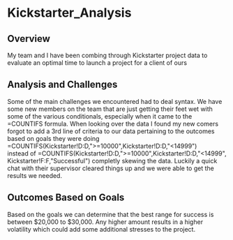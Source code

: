 # **Kickstarter_Analysis**
## **Overview**
My team and I have been combing through Kickstarter project data to evaluate an optimal time to launch a project for a client of ours
## **Analysis and Challenges**
Some of the main challenges we encountered had to deal syntax. We have some new members on the team that are just getting their feet wet with some of the various conditionals, especially when it came to the =COUNTIFS formula. When looking over the data I found my new comers forgot to add a 3rd line of criteria to our data pertaining to the outcomes based on goals they were doing =COUNTIFS(Kickstarter!D:D,">=10000",Kickstarter!D:D,"<14999")               
instead of =COUNTIFS(Kickstarter!D:D,">=10000",Kickstarter!D:D,"<14999", Kickstarter!F:F,"Successful") completly skewing the data. Luckily a quick chat with their supervisor cleared things up and we were able to get the results we needed.
## **Outcomes Based on Goals**
Based on the goals we can determine that the best range for success is between $20,000 to $30,000. Any higher amount results in a higher volatility which could add some additional stresses to the project.
